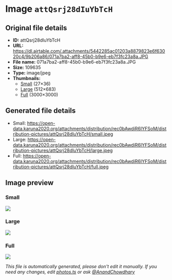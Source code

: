 # Image `attQsrj28dIuYbTcH`

## Original file details

- **ID:** attQsrj28dIuYbTcH
- **URL:** https://dl.airtable.com/.attachments/5442285ac01203a8879823e6f63020c4/9b206a86/071a7ba2-aff8-45b0-b9e6-eb7f3fc23a8a.JPG
- **File name:** 071a7ba2-aff8-45b0-b9e6-eb7f3fc23a8a.JPG
- **Size:** 109635
- **Type:** image/jpeg
- **Thumbnails:**
  - [Small](https://dl.airtable.com/.attachmentThumbnails/bf495bc0c7ca99847cfd8e0511416b05/5e5af179) (27×36)
  - [Large](https://dl.airtable.com/.attachmentThumbnails/6adea93873237b7cfdd18c78cf588a53/16fa9af2) (512×683)
  - [Full](https://dl.airtable.com/.attachmentThumbnails/d279ed4ddb9bc963644e5d4041607529/b7dc4152) (3000×3000)

## Generated file details

- Small: https://open-data.karuna2020.org/attachments/distribution/rec0bAwdiR6IYFSoM/distribution-pictures/attQsrj28dIuYbTcH/small.jpeg
- Large: https://open-data.karuna2020.org/attachments/distribution/rec0bAwdiR6IYFSoM/distribution-pictures/attQsrj28dIuYbTcH/large.jpeg
- Full: https://open-data.karuna2020.org/attachments/distribution/rec0bAwdiR6IYFSoM/distribution-pictures/attQsrj28dIuYbTcH/full.jpeg

## Image preview

### Small

![](https://open-data.karuna2020.org/attachments/distribution/rec0bAwdiR6IYFSoM/distribution-pictures/attQsrj28dIuYbTcH/small.jpeg)

### Large

![](https://open-data.karuna2020.org/attachments/distribution/rec0bAwdiR6IYFSoM/distribution-pictures/attQsrj28dIuYbTcH/large.jpeg)

### Full

![](https://open-data.karuna2020.org/attachments/distribution/rec0bAwdiR6IYFSoM/distribution-pictures/attQsrj28dIuYbTcH/full.jpeg)

_This file is automatically generated, please don't edit it manually. If you need any changes, edit [photos.ts](/photos.ts) or ask [@AnandChowdhary](https://github.com/AnandChowdhary)_
